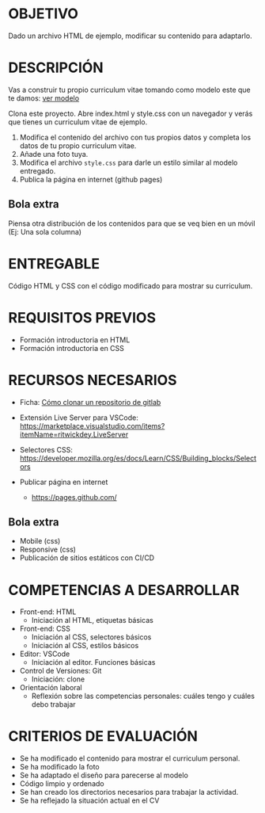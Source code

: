 OBJETIVO
========

Dado un archivo HTML de ejemplo, modificar su contenido para adaptarlo.

DESCRIPCIÓN
===========

Vas a construir tu propio curriculum vitae tomando como modelo este que te damos: [ver modelo](one-page-resume.png)

Clona este proyecto. Abre index.html y style.css con un navegador y verás que tienes un curriculum vitae de ejemplo.

1. Modifica el contenido del archivo con tus propios datos y completa los datos de tu propio curriculum vitae.
2. Añade una foto tuya.
3. Modifica el archivo `style.css` para darle un estilo similar al modelo entregado.
4. Publica la página en internet (github pages)

Bola extra
----------
Piensa otra distribución de los contenidos para que se veq bien en un móvil (Ej: Una sola columna)



ENTREGABLE
===========

Código HTML y CSS con el código modificado para mostrar su curriculum.

REQUISITOS PREVIOS
=====================

- Formación introductoria en HTML
- Formación introductoria en CSS

RECURSOS NECESARIOS
=====================

- Ficha: [Cómo clonar un repositorio de gitlab](https://gitlab.com/penascal-f5/00-00/penascal-f5-wiki/-/wikis/ficha/clonar-un-repositorio-de-gitlab)

- Extensión Live Server para VSCode:
https://marketplace.visualstudio.com/items?itemName=ritwickdey.LiveServer

- Selectores CSS:
https://developer.mozilla.org/es/docs/Learn/CSS/Building_blocks/Selectors

- Publicar página en internet
    - https://pages.github.com/

Bola extra
----------
- Mobile (css)
- Responsive (css)
- Publicación de sitios estáticos con CI/CD


COMPETENCIAS A DESARROLLAR
==========================

- Front-end: HTML
    - Iniciación al HTML, etiquetas básicas
- Front-end: CSS
    - Iniciación al CSS, selectores básicos
    - Iniciación al CSS, estilos básicos
- Editor: VSCode
    - Iniciación al editor. Funciones básicas
- Control de Versiones: Git
    - Iniciación: clone
- Orientación laboral
    - Reflexión sobre las competencias personales: cuáles tengo y cuáles debo trabajar

CRITERIOS DE EVALUACIÓN
=======================

- Se ha modificado el contenido para mostrar el curriculum personal.
- Se ha modificado la foto
- Se ha adaptado el diseño para parecerse al modelo
- Código limpio y ordenado
- Se han creado los directorios necesarios para trabajar la actividad.
- Se ha reflejado la situación actual en el CV
